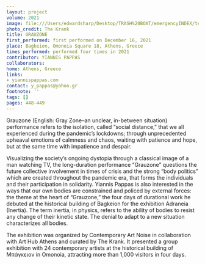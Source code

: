 ```yaml
---
layout: project
volume: 2021
image: file:///Users/edwardsharp/Desktop/TRASH%20BOAT/emergencyINDEX/ten_plus/guts/Links/1665082503710_Yiannis_Pappas_Grauzone.jpg
photo_credit: The Krank
title: GRAUZONE
first_performed: first performed on December 16, 2021
place: Bagkeion, Omonoia Square 18, Athens, Greece
times_performed: performed four times in 2021
contributor: YIANNIS PAPPAS
collaborators:
home: Athens, Greece
links:
- yiannispappas.com
contact: y_pappas@yahoo.gr
footnote: ''
tags: []
pages: 448-449
---
```

Grauzone (English: Gray Zone–an unclear, in-between situation) performance refers to the isolation, called “social distance,” that we all experienced during the pandemic’s lockdowns; through unprecedented upheaval emotions of calmness and chaos, waiting with patience and hope, but at the same time with impatience and despair.  

Visualizing the society’s ongoing dystopia through a classical image of a man watching TV, the long-duration performance “Grauzone” questions the future collective involvement in times of crisis and the strong “body politics” which are created throughout the pandemic era, that forms the individuals and their participation in solidarity. Yiannis Pappas is also interested in the ways that our own bodies are constrained and policed by external forces: the theme at the heart of “Grauzone,” the four days of durational work he debuted at the historical building of Bagkeion for the exhibition Adraneia (Inertia). The term inertia, in physics, refers to the ability of bodies to resist any change of their kinetic state. The denial to adapt to a new situation characterizes all bodies. 

The exhibition was organized by Contemporary Art Noise in collaboration with Art Hub Athens and curated by The Krank. It presented a group exhibition with 24 contemporary artists at the historical building of Μπάγκειον in Omonoia, attracting more than 1,000 visitors in four days. 